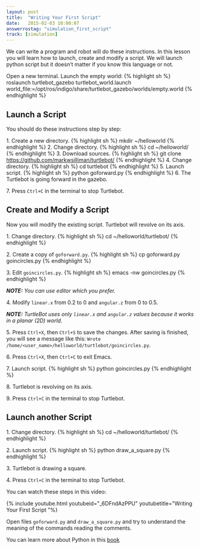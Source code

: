 ```yaml
---
layout: post
title:  "Writing Your First Script"
date:   2015-02-03 10:00:07
answerrostag: "simulation_first_script"
track: [simulation]
---
```


We can write a program and robot will do these instructions. In this lesson you will learn how to launch, create and modify a script. We will launch python script but it doesn’t matter if you know this language or not.

Open a new terminal. Launch the empty world:
{% highlight sh %}
roslaunch turtlebot_gazebo turtlebot_world.launch world_file:=/opt/ros/indigo/share/turtlebot_gazebo/worlds/empty.world
{% endhighlight %}

## Launch a Script

You should do these instructions step by step:

1\. Create a new directory.
{% highlight sh %}
mkdir ~/helloworld
{% endhighlight %}
2\. Change directory.
{% highlight sh %}
cd ~/helloworld/
{% endhighlight %}
3\. Download sources.
{% highlight sh %}
git clone https://github.com/markwsilliman/turtlebot/
{% endhighlight %}
4\. Change directory.
{% highlight sh %}
cd turtlebot
{% endhighlight %}
5\. Launch script.
{% highlight sh %}
python goforward.py
{% endhighlight %}
6\. The Turtlebot is going forward in the gazebo.

7\. Press `Ctrl+C` in the terminal to stop Turtlebot.

## Create and Modify a Script

Now you will modify the existing script. Turtlebot will revolve on its axis.

1\. Change directory.
{% highlight sh %}
cd ~/helloworld/turtlebot/
{% endhighlight %}

2\. Create a copy of `goforward.py`.
{% highlight sh %}
cp goforward.py goincircles.py
{% endhighlight %}

3\. Edit `goincircles.py`.
{% highlight sh %}
emacs -nw goincircles.py
{% endhighlight %}

***NOTE:*** *You can use editor which you prefer.*

4\. Modify `linear.x` from 0.2 to 0 and `angular.z` from 0 to 0.5.

***NOTE:*** *TurtleBot uses only `linear.x` and `angular.z` values because it works in a planar (2D) world.*

5\. Press `Ctrl+X`, then `Ctrl+S` to save the changes. After saving is finished, you will see a message like this:
`Wrote /home/<user_name>/helloworld/turtlebot/goincircles.py`.

6\. Press `Ctrl+X`, then `Ctrl+C` to exit Emacs.

7\. Launch script.
{% highlight sh %}
python goincircles.py
{% endhighlight %}

8\. Turtlebot is revolving on its axis.

9\. Press `Ctrl+C` in the terminal to stop Turtlebot.

## Launch another Script
1\. Change directory.
{% highlight sh %}
cd ~/helloworld/turtlebot/
{% endhighlight %}

2\. Launch script.
{% highlight sh %}
python draw_a_square.py
{% endhighlight %}

3\. Turtlebot is drawing a square.

4\. Press `Ctrl+C` in the terminal to stop Turtlebot.

You can watch these steps in this video:

{% include youtube.html youtubeid="_6DFndAzPPU" youtubetitle="Writing Your First Script "%}

Open files `goforward.py` and `draw_a_square.py` and try to understand the meaning of the commands reading the comments.

You can learn more about Python in this [book](http://shop.oreilly.com/product/0636920028154.do)

